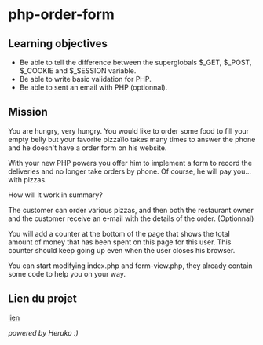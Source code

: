 # php-order-form

## Learning objectives

* Be able to tell the difference between the superglobals $_GET, $_POST, $_COOKIE and $_SESSION variable.
* Be able to write basic validation for PHP.
* Be able to sent an email with PHP (optionnal).

## Mission

You are hungry, very hungry. You would like to order some food to fill your empty belly but your favorite pizzaïlo takes many times to answer the phone and he doesn't have a order form on his website.

With your new PHP powers you offer him to implement a form to record the deliveries and no longer take orders by phone. Of course, he will pay you... with pizzas.

How will it work in summary?

The customer can order various pizzas, and then both the restaurant owner and the customer receive an e-mail with the details of the order. (Optionnal)

You will add a counter at the bottom of the page that shows the total amount of money that has been spent on this page for this user. This counter should keep going up even when the user closes his browser.

You can start modifying index.php and form-view.php, they already contain some code to help you on your way.

## Lien du projet
[lien](https://josue-u-php-order-form.herokuapp.com/)

_powered by Heruko :)_
